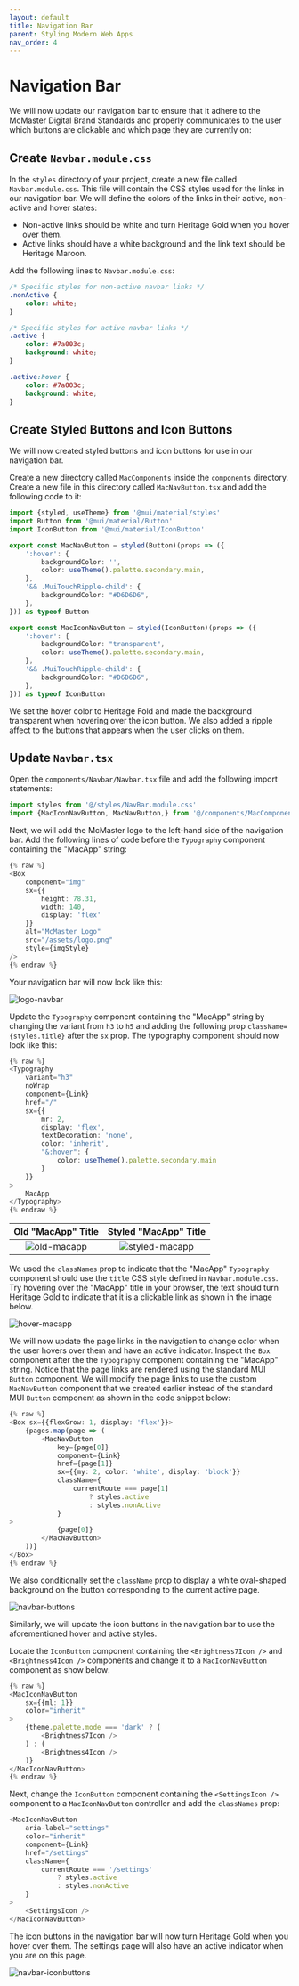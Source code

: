 ```yaml
---
layout: default
title: Navigation Bar
parent: Styling Modern Web Apps
nav_order: 4
---
```


# Navigation Bar

We will now update our navigation bar to ensure that it adhere to the McMaster Digital Brand Standards and properly communicates to the user which buttons are clickable and which page they are currently on:

## Create `Navbar.module.css`
In the `styles` directory of your project, create a new file called `Navbar.module.css`. This file will contain the CSS styles used for the links in our navigation bar. We will define the colors of the links in their active, non-active and hover states:
- Non-active links should be white and turn Heritage Gold when you hover over them.
- Active links should have a white background and the link text should be Heritage Maroon.

Add the following lines to `Navbar.module.css`:

```css
/* Specific styles for non-active navbar links */
.nonActive {
    color: white;
}

/* Specific styles for active navbar links */
.active {
    color: #7a003c;
    background: white;
}

.active:hover {
    color: #7a003c;
    background: white;
}
```

## Create Styled Buttons and Icon Buttons
We will now created styled buttons and icon buttons for use in our navigation bar. 

Create a new directory called `MacComponents` inside the `components` directory. Create a new file in this directory called `MacNavButton.tsx` and add the following code to it:

```ts
import {styled, useTheme} from '@mui/material/styles'
import Button from '@mui/material/Button'
import IconButton from '@mui/material/IconButton'

export const MacNavButton = styled(Button)(props => ({
    ':hover': {
        backgroundColor: '',
        color: useTheme().palette.secondary.main,
    },
    '&& .MuiTouchRipple-child': {
        backgroundColor: "#D6D6D6",
    },
})) as typeof Button

export const MacIconNavButton = styled(IconButton)(props => ({
    ':hover': {
        backgroundColor: "transparent",
        color: useTheme().palette.secondary.main,
    },
    '&& .MuiTouchRipple-child': {
        backgroundColor: "#D6D6D6",
    },
})) as typeof IconButton
```

We set the hover color to Heritage Fold and made the background transparent when hovering over the icon button. We also added a ripple affect to the buttons that appears when the user clicks on them. 

## Update `Navbar.tsx`
Open the `components/Navbar/Navbar.tsx` file and add the following import statements:
```ts
import styles from '@/styles/NavBar.module.css'  
import {MacIconNavButton, MacNavButton,} from '@/components/MacComponents/MacNavButton'
```

Next, we will add the McMaster logo to the left-hand side of the navigation bar. Add the following lines of code before the `Typography` component containing the "MacApp" string:
```ts
{% raw %}
<Box
	component="img"
	sx={{
		height: 78.31,
		width: 140,
		display: 'flex'
	}}
	alt="McMaster Logo"
	src="/assets/logo.png"
	style={imgStyle}
/>
{% endraw %}
```

Your navigation bar will now look like this:

![logo-navbar](assets/img/logo-navbar.png)

Update the `Typography` component containing the "MacApp" string by changing the variant from `h3` to `h5` and adding the following prop `className={styles.title}` after the `sx` prop. The typography component should now look like this:
```ts
{% raw %}
<Typography
	variant="h3"
	noWrap
	component={Link}
	href="/"
	sx={{
		mr: 2,
		display: 'flex',
		textDecoration: 'none',
		color: 'inherit',
		"&:hover": {
			color: useTheme().palette.secondary.main
		}
	}}
>
	MacApp
</Typography>
{% endraw %}
```

Old "MacApp" Title           |  Styled "MacApp" Title
:-------------------------:|:-------------------------:
![old-macapp](assets/img/old-macapp.png)  |  ![styled-macapp](assets/img/styled-macapp.png)

We used the `classNames` prop to indicate that the "MacApp" `Typography` component should use the `title` CSS style defined in `Navbar.module.css`. 
Try hovering over the "MacApp" title in your browser, the text should turn Heritage Gold to indicate that it is a clickable link as shown in the image below.

![hover-macapp](assets/img/hover-macapp.png)

We will now update the page links in the navigation to change color when the user hovers over them and have an active indicator. 
Inspect the `Box` component after the the `Typography` component containing the "MacApp" string. Notice that the page links are rendered using the standard MUI `Button` component.
We will modify the page links to use the custom `MacNavButton` component that we created earlier instead of the standard MUI `Button` component as shown in the code snippet below:
```ts
{% raw %}
<Box sx={{flexGrow: 1, display: 'flex'}}>
	{pages.map(page => (
		<MacNavButton
			key={page[0]}
			component={Link}
			href={page[1]}
			sx={{my: 2, color: 'white', display: 'block'}}
			className={
				currentRoute === page[1]
					? styles.active
					: styles.nonActive
			}
>
			{page[0]}
		</MacNavButton>
	))}
</Box>
{% endraw %}
```
We also conditionally set the `className` prop to display a white oval-shaped background on the button corresponding to the current active page.

![navbar-buttons](assets/img/navbar-buttons.png)

Similarly, we will update the icon buttons in the navigation bar to use the aforementioned hover and active styles.

Locate the `IconButton` component containing the  `<Brightness7Icon />` and `<Brightness4Icon />` components and change it to a `MacIconNavButton` component as show below:
```ts
{% raw %}
<MacIconNavButton
	sx={{ml: 1}}
	color="inherit"
>
	{theme.palette.mode === 'dark' ? (
		<Brightness7Icon />
	) : (
		<Brightness4Icon />
	)}
</MacIconNavButton>
{% endraw %}
```

Next, change the `IconButton` component containing the `<SettingsIcon />` component to a `MacIconNavButton` controller and add the `classNames` prop:
```ts
<MacIconNavButton
	aria-label="settings"
	color="inherit"
	component={Link}
	href="/settings"
	className={
		currentRoute === '/settings'
			? styles.active
			: styles.nonActive
	}
>
	<SettingsIcon />
</MacIconNavButton>
```

The icon buttons in the navigation bar will now turn Heritage Gold when you hover over them. The settings page will also have an active indicator when you are on this page.

![navbar-iconbuttons](assets/img/navbar-iconbuttons.png)

